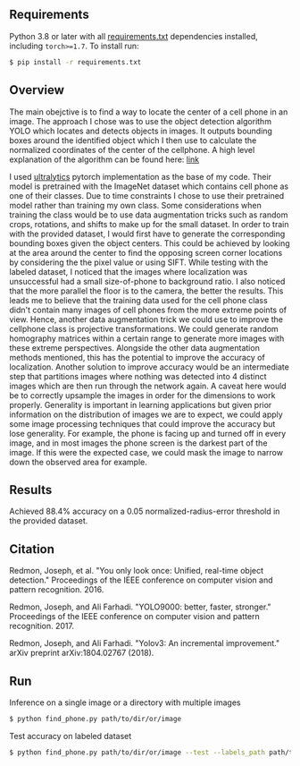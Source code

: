 ## Requirements

Python 3.8 or later with all [requirements.txt](https://github.com/ultralytics/yolov3/blob/master/requirements.txt) dependencies installed, including `torch>=1.7`. To install run:
```bash
$ pip install -r requirements.txt
```

## Overview
The main obejctive is to find a way to locate the center of a cell phone in an image. The approach I chose was 
to use the object detection algorithm YOLO which locates and detects objects in images. It outputs bounding boxes 
around the identified object which I then use to calculate the normalized coordinates of the center of the cellphone.
A high level explanation of the algorithm can be found here: [link](https://thebinarynotes.com/yolo-realtime-object-detection/) 

I used [ultralytics](https://github.com/ultralytics/yolov3) pytorch implementation as the base of my code. Their model 
is pretrained with the ImageNet dataset which contains cell phone as one of their classes. Due to time constraints
I chose to use their pretrained model rather than training my own class. Some considerations when training the class
would be to use data augmentation tricks such as random crops, rotations, and shifts to make up for the small dataset. 
In order to train with the provided dataset, I would first have to generate the corresponding bounding boxes given the 
object centers. This could be achieved by looking at the area around the center to find the opposing screen corner locations
by considering the the pixel value or using SIFT. While testing with the labeled 
dataset, I noticed that the images where localization was unsuccessful had a small size-of-phone to background ratio. 
I also noticed that the more parallel the floor is to the camera, the better the results. This leads me to believe that
the training data used for the cell phone class didn't contain many images of cell phones from the more extreme points 
of view. Hence, another data augmentation trick we could use to improve the cellphone class is projective transformations. 
We could generate random homography matrices within a certain range to generate more images with these extreme perspectives. 
Alongside the other data augmentation methods mentioned, this has the potential to improve the accuracy of localization. 
Another solution to improve accuracy would be an intermediate step that partitions images where nothing was detected into 
4 distinct images which are then run through the network again. A caveat here would be to correctly upsample the images 
in order for the dimensions to work properly. Generality is important in learning applications but given prior information
on the distribution of images we are to expect, we could apply some image processing techniques that could improve the 
accuracy but lose generality. For example, the phone is facing up and turned off in every image, and in most images the 
phone screen is the darkest part of the image. If this were the expected case, we could mask the image to narrow down the
observed area for example. 

## Results
Achieved 88.4% accuracy on a 0.05 normalized-radius-error threshold in the provided dataset.


## Citation

Redmon, Joseph, et al. "You only look once: Unified, real-time object detection." Proceedings of the IEEE conference on computer vision and pattern recognition. 2016.

Redmon, Joseph, and Ali Farhadi. "YOLO9000: better, faster, stronger." Proceedings of the IEEE conference on computer vision and pattern recognition. 2017.

Redmon, Joseph, and Ali Farhadi. "Yolov3: An incremental improvement." arXiv preprint arXiv:1804.02767 (2018).



## Run
Inference on a single image or a directory with multiple images
```bash
$ python find_phone.py path/to/dir/or/image
```
Test accuracy on labeled dataset
```bash
$ python find_phone.py path/to/dir/or/image --test --labels_path path/to/labels/file
```
